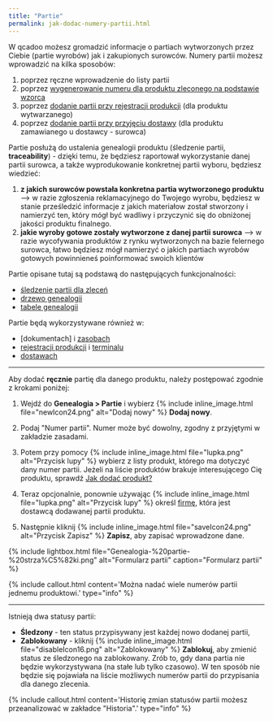 ```yaml
---
title: "Partie"
permalink: jak-dodac-numery-partii.html
---
```


W qcadoo możesz gromadzić informacje o partiach wytworzonych przez Ciebie (partie wyrobów) jak i zakupionych surowców. Numery partii możesz wprowadzić na kilka sposobów:
1. poprzez ręczne wprowadzenie do listy partii
2. poprzez [wygenerowanie numeru dla produktu zleconego na podstawie wzorca](/sledzenie-partii-zlecenia)
3. poprzez [dodanie partii przy rejestracji produkcji](/rejestracja-produkcji.html#jak-zarejestrować-produkcję-danej-partii-wyboru) (dla produktu wytwarzanego)
4. poprzez [dodanie partii przy przyjęciu dostawy](/dostawy.html#odbiór-dostawy) (dla produktu zamawianego u dostawcy - surowca)

Partie posłużą do ustalenia genealogii produktu (śledzenie partii, **traceability**) - dzięki temu, że będziesz raportował wykorzystanie danej partii surowca, a także wyprodukowanie konkretnej partii wyboru, będziesz wiedzieć:
1. **z jakich surowców powstała konkretna partia wytworzonego produktu** --> w razie zgłoszenia reklamacyjnego do Twojego wyrobu, będziesz w stanie prześledzić informacje z jakich materiałow został stworzony i namierzyć ten, który mógł być wadliwy i przyczynić się do obniżonej jakości produktu finalnego.
2. **jakie wyroby gotowe zostały wytworzone z danej partii surowca** --> w razie wycofywania produktów z rynku wytworzonych na bazie felernego surowca, łatwo będziesz mógł namierzyć o jakich partiach wyrobów gotowych powinnieneś poinformować swoich klientów

Partie opisane tutaj są podstawą do następujących funkcjonalności:
- [śledzenie partii dla zleceń](/sledzenie-partii-dla-zlecen)
- [drzewo genealogii](/drzewo-genealogii)
- [tabele genealogii](/tabele-genealogii)

Partie będą wykorzystywane również w:
- [dokumentach] i [zasobach](/zasoby)
- [rejestracji produkcji](/rejestracja-produkcji) i [terminalu](/terminal)
- [dostawach](/dostawy)

---

Aby dodać **ręcznie** partię dla danego produktu, należy postępować zgodnie z krokami poniżej:

1. Wejdź do **Genealogia > Partie** i wybierz {% include inline_image.html file="newIcon24.png" alt="Dodaj nowy" %} **Dodaj nowy**.

2. Podaj "Numer partii". Numer może być dowolny, zgodny z przyjętymi w zakładzie zasadami.

3. Potem przy pomocy {% include inline_image.html file="lupka.png" alt="Przycisk lupy" %} wybierz z listy produkt, którego ma dotyczyć dany numer partii. Jeżeli na liście produktów brakuje interesującego Cię produktu, sprawdź [Jak dodać produkt?](/produkty)
            
4. Teraz opcjonalnie, ponownie używając {% include inline_image.html file="lupka.png" alt="Przycisk lupy" %} określ [firmę](/firmy), która jest dostawcą dodawanej partii produktu.

5. Następnie kliknij {% include inline_image.html file="saveIcon24.png" alt="Przycisk Zapisz" %} **Zapisz**, aby zapisać wprowadzone dane. 
    
{% include lightbox.html file="Genealogia-%20partie-%20strza%C5%82ki.png" alt="Formularz partii" caption="Formularz partii" %}

{% include callout.html content='Można nadać wiele numerów partii jednemu produktowi.' type="info" %}
 


---

Istnieją dwa statusy partii:

- **Śledzony** - ten status przypisywany jest każdej nowo dodanej partii,
- **Zablokowany** - kliknij {% include inline_image.html file="disableIcon16.png" alt="Zablokowany" %} **Zablokuj**, aby zmienić status ze śledzonego na zablokowany. Zrób to, gdy dana partia nie będzie wykorzystywana (na stałe lub tylko czasowo). W ten sposób nie będzie się pojawiała na liście możliwych numerów partii do przypisania dla danego zlecenia.

{% include callout.html content='Historię zmian statusów partii możesz przeanalizować w zakładce "Historia".' type="info" %}

